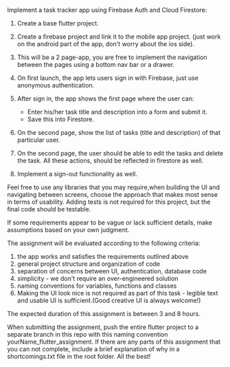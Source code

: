 Implement a task tracker app using Firebase Auth and Cloud Firestore:

1) Create a base flutter project. 

2) Create a firebase project and link it to the mobile app project. (just work on the android part of the app, don't worry about the ios side).

3) This will be a 2 page-app, you are free to implement the navigation between the pages using a bottom nav bar or a    drawer.

4) On first launch, the app lets users sign in with Firebase, just use anonymous authentication.

5) After sign in, the app shows the first page where the user can:
    - Enter his/her task title and description into a form and submit it.
    - Save this into Firestore.

6) On the second page, show the list of tasks (title and description) of that particular user.

7) On the second page, the user should be able to edit the tasks and delete the task. All these actions, should be reflected in firestore as well.

8) Implement a sign-out functionality as well. 


Feel free to use any libraries that you may require,when building the UI and navigating between screens, choose the approach that makes most sense in terms of usability. Adding tests is not required for this project, but the final code should be testable.

If some requirements appear to be vague or lack sufficient details, make assumptions based on your own judgment.

The assignment will be evaluated according to the following criteria:
1) the app works and satisfies the requirements outlined above
2) general project structure and organization of code
3) separation of concerns between UI, authentication, database code
4) simplicity - we don't require an over-engineered solution
4) naming conventions for variables, functions and classes
5) Making the UI look nice is not required as part of this task - legible text and usable UI is sufficient.(Good creative UI is always welcome!)

The expected duration of this assignment is between 3 and 8 hours.

When submitting the assignment, push the entire flutter project to a separate branch in this repo with this naming convention yourName_flutter_assignment. If there are any parts of this assignment that you can not complete, include a brief explanation of why in a shortcomings.txt file in the root folder. All the best!
